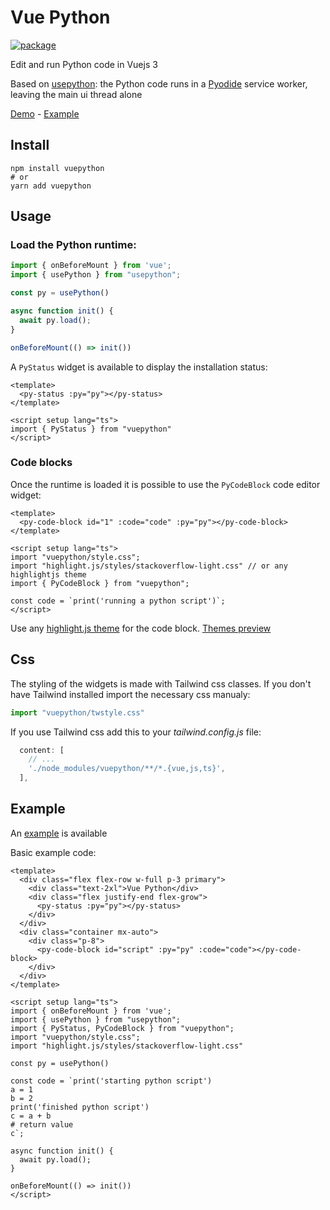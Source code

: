 # Vue Python

[![package](https://img.shields.io/npm/v/vuepython)](https://www.npmjs.com/package/vuepython)

Edit and run Python code in Vuejs 3

Based on [usepython](https://github.com/synw/usepython): the Python code runs in 
a [Pyodide](https://github.com/pyodide/pyodide) service worker, leaving the main ui thread alone

[Demo](https://synw.github.io/vuepython/) - [Example](example/)

## Install

```
npm install vuepython
# or
yarn add vuepython
```

## Usage

### Load the Python runtime:

```ts
import { onBeforeMount } from 'vue';
import { usePython } from "usepython";

const py = usePython()

async function init() {
  await py.load();
}

onBeforeMount(() => init())
```

A `PyStatus` widget is available to display the installation status:

```vue
<template>
  <py-status :py="py"></py-status>
</template>

<script setup lang="ts">
import { PyStatus } from "vuepython"
</script>
```

### Code blocks

Once the runtime is loaded it is possible to use the `PyCodeBlock` code editor widget:

```vue
<template>
  <py-code-block id="1" :code="code" :py="py"></py-code-block>
</template>

<script setup lang="ts">
import "vuepython/style.css";
import "highlight.js/styles/stackoverflow-light.css" // or any highlightjs theme
import { PyCodeBlock } from "vuepython";

const code = `print('running a python script')`;
</script>
```

Use any [highlight.js theme](https://github.com/highlightjs/highlight.js/tree/main/src/styles) for
the code block. [Themes preview](https://highlightjs.org/static/demo/)

## Css

The styling of the widgets is made with Tailwind css classes. If you don't have
Tailwind installed import the necessary css manualy:

```ts
import "vuepython/twstyle.css"
```

If you use Tailwind css add this to your *tailwind.config.js* file:

```js
  content: [
    // ...
    './node_modules/vuepython/**/*.{vue,js,ts}',
  ],
```

## Example

An [example](example/README.md) is available

Basic example code:

```vue
<template>
  <div class="flex flex-row w-full p-3 primary">
    <div class="text-2xl">Vue Python</div>
    <div class="flex justify-end flex-grow">
      <py-status :py="py"></py-status>
    </div>
  </div>
  <div class="container mx-auto">
    <div class="p-8">
      <py-code-block id="script" :py="py" :code="code"></py-code-block>
    </div>
  </div>
</template>

<script setup lang="ts">
import { onBeforeMount } from 'vue';
import { usePython } from "usepython";
import { PyStatus, PyCodeBlock } from "vuepython";
import "vuepython/style.css";
import "highlight.js/styles/stackoverflow-light.css"

const py = usePython()

const code = `print('starting python script')
a = 1
b = 2
print('finished python script')
c = a + b
# return value
c`;

async function init() {
  await py.load();
}

onBeforeMount(() => init())
</script>
```
